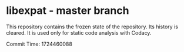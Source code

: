 # libexpat - master branch

This repository contains the frozen state of the repository.
Its history is cleared. It is used only for static code
analysis with Codacy.

Commit Time: 1724460088